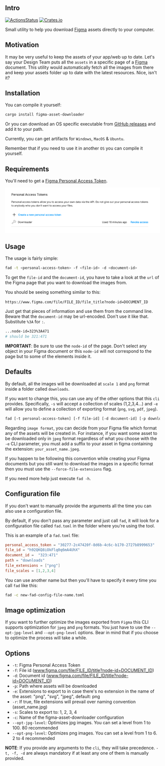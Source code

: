 ## Intro

[![ActionsStatus](https://github.com/robertohuertasm/figma-asset-downloader/workflows/Build/badge.svg)](https://github.com/robertohuertasm/figma-asset-downloader/actions) [![Crates.io](https://img.shields.io/crates/v/figma-asset-downloader.svg)](https://crates.io/crates/figma-asset-downloader)

Small utility to help you download [Figma](https://www.figma.com/) assets directly to your computer.

## Motivation

It may be very useful to keep the assets of your app/web up to date. Let's say your Design Team puts all the `assets` in a specific page of a [Figma](https://www.figma.com/) document. This utility would automatically fetch all the images from there and keep your assets folder up to date with the latest resources. Nice, isn't it?

## Installation

You can compile it yourself:

```sh
cargo install figma-asset-downloader
```

Or you can download an OS specific executable from [GitHub releases](https://github.com/robertohuertasm/figma-asset-downloader/releases) and add it to your path.

Currently, you can get artifacts for `Windows`, `MacOS` & `Ubuntu`.

Remember that if you need to use it in another `OS` you can compile it yourself.

## Requirements

You'll need to get a [Figma Personal Access Token](https://www.figma.com/developers/api#access-tokens).

![Personal Access Token](./docs/img/personal_access_token.png "Personal Access Token")

## Usage

The usage is fairly simple:

```sh
fad -t <personal-access-token> -f <file-id> -d <document-id>
```

To get the `file-id` and the `document-id`, you have to take a look at the `url` of the Figma page that you want to download the images from.

You should be seeing something similar to this:

`https://www.figma.com/file/FILE_ID/file_title?node-id=DOCUMENT_ID`

Just get that pieces of information and use them from the command line. Beware that the `document-id` may be url-encoded. Don't use it like that. Substitute `%3A` for `:`.

```sh
...node-id=323%3A471
# should be 321:471
```

**IMPORTANT**: Be sure to use the `node-id` of the page. Don't select any object in your Figma document or this `node-id` will not correspond to the page but to some of the elements inside it.

## Defaults

By default, all the images will be downloaded at `scale 1` and `png` format inside a folder called `downloads`.

If you want to change this, you can use any of the other options that this `cli` provides. Specifically, `-s` will accept a collection of scales (1,2,3,4...) and `-e` will allow you to define a collection of exporting format (`png`, `svg`, `pdf`, `jpeg`).

```sh
fad [-t personal-access-token] [-f file-id] [-d document-id] [-p download-folder-name] [-s 1 2 3 4] [-e png svg jpeg pdf] [-c configuration-file]
```

Regarding `image format`, you can decide from your Figma file which format any of the assets will be created in. For instance, if you want some asset to be downloaded only in `jpeg` format regardless of what you choose with the `-e` CLI parameter, you must add a suffix to your asset in figma containing the extension: `your_asset_name.jpeg`.

If you happen to be following this convention while creating your Figma documents but you still want to download the images in a specific format then you must use the `--force-file-extensions` flag.

If you need more help just execute `fad -h`.

## Configuration file

If you don't want to manually provide the arguments all the time you can also use a configuration file.

By default, if you don't pass any parameter and just call `fad`, it will look for a configuration file called `fad.toml` in the folder where you're using the tool.

This is an example of a `fad.toml` file:

```toml
personal_access_token = "30277-2c47420f-8d6b-4c6c-b170-2727b8999653"
file_id = "h92QKQ8iOkFlq0q6mA4UhX"
document_id =  "323:471"
path = "downloads"
file_extensions = ["png"]
file_scales = [1,2,3,4]
```

You can use another name but then you'll have to specify it every time you call `fad` like this:

```sh
fad -c new-fad-config-file-name.toml
```

## Image optimization

If you want to further optimize the images exported from `Figma` this CLI supports optimization for `jpeg` and `png` formats. You just have to use the `--opt-jpg-level` and `--opt-png-level` options. Bear in mind that if you choose to optimize the process will take a while.

## Options

* `-t`: Figma Personal Access Token
* `-f`: File id (www.figma.com/file/FILE_ID/title?node-id=DOCUMENT_ID)
* `-d`: Document id (www.figma.com/file/FILE_ID/title?node-id=DOCUMENT_ID)
* `-p`: Path where assets will be downloaded
* `-e`: Extensions to export to in case there's no extension in the name of the asset: "png", "svg", "jpeg", default: png
* `-r`: If true, file extensions will prevail over naming convention (asset_name.jpg)
* `-s`: Scales to export to: 1, 2, 3, 4
* `-c`: Name of the figma-asset-downloader configuration
* `--opt-jpg-level`: Optimizes jpg images. You can set a level from 1 to 100. 80 recommended
* `--opt-png-level`: Optimizes png images. You can set a level from 1 to 6. 2 to 4 recommended

**NOTE**: If you provide any arguments to the `cli`, they will take precedence. `-t, -f, -d` are always mandatory if at least any one of them is manually provided.
